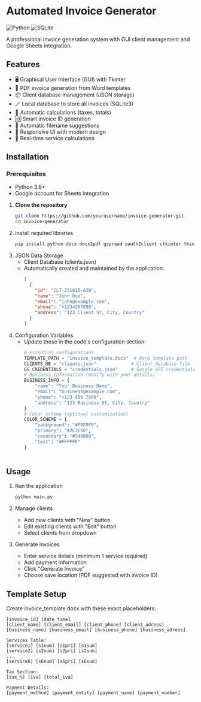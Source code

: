 # Automated Invoice Generator

![Python](https://img.shields.io/badge/python-3670A0?style=for-the-badge&logo=python&logoColor=ffdd54)
![SQLite](https://img.shields.io/badge/sqlite-%2307405e.svg?style=for-the-badge&logo=sqlite&logoColor=white)

A professional invoice generation system with GUI client management and Google Sheets integration.

## Features

- 🖥️ Graphical User Interface (GUI) with Tkinter
- 📄 PDF invoice generation from Word templates
- 📦 Client database management (JSON storage)
- 🪄 Local database to store all invoices (SQLite3) 
- 🔢 Automatic calculations (taxes, totals)
- 🆔 Smart invoice ID generation
- 📁 Automatic filename suggestions
- 📱 Responsive UI with modern design
- 🔄 Real-time service calculations

## Installation

### Prerequisites
- Python 3.6+
- Google account for Sheets integration

1. **Clone the repository**
   ```bash
   git clone https://github.com/yourusername/invoice-generator.git
   cd invoice-generator
2. Install required libraries
    ```python
    pip install python-docx docx2pdf gspread oauth2client ctkinter tkinter-ttk
    ```    
  3. JSON Data Storage
     - Client Database (clients.json)
     - Automatically created and maintained by the application:
        ```json    
        [
          {
            "id": "CLT-231015-A3B",
            "name": "John Doe",
            "email": "john@example.com",
            "phone": "+1234567890",
            "address": "123 Client St, City, Country"
          }
        ]
        ```
  4. Configuration Variables
      - Update these in the code's configuration section:
        ```python
        # Essential configurations
        TEMPLATE_PATH = "invoice_template.docx"  # Word template path
        CLIENTS_DB = "clients.json"             # Client database file
        GS_CREDENTIALS = "credentials.json"     # Google API credentials
        # Business Information (modify with your details)
        BUSINESS_INFO = {
            "name": "Your Business Name",
            "email": "business@example.com",
            "phone": "+123 456 7890",
            "address": "123 Business St, City, Country"
        }
        # Color scheme (optional customization)
        COLOR_SCHEME = {
            "background": "#F0F0F0",
            "primary": "#2C3E50",
            "secondary": "#3498DB",
            "text": "#FFFFFF"
        }
  
## Usage
  1. Run the application
      ```bash
      python main.py
  3. Manage clients
     - Add new clients with "New" button
     - Edit existing clients with "Edit" button
     - Select clients from dropdown
      
  4. Generate invoices
     - Enter service details (minimum 1 service required)
     - Add payment information
     - Click "Generate Invoice"
     - Choose save location (PDF suggested with invoice ID)

## Template Setup
Create invoice_template.docx with these exact placeholders:

  ```text
  [invoice_id] [date_time]
  [client_name] [client_email] [client_phone] [client_adress]
  [business_name] [business_email] [business_phone] [business_adress]
  
  Services Table:
  [service1] [s1num] [s1pri] [s1sum]
  [service2] [s2num] [s2pri] [s2sum]
  ...
  [service6] [s6num] [s6pri] [s6sum]
  
  Tax Section:
  [tax_%] [iva] [total_iva]
  
  Payment Details:
  [payment_method] [payment_entity] [payment_name] [payment_number]
  ```
